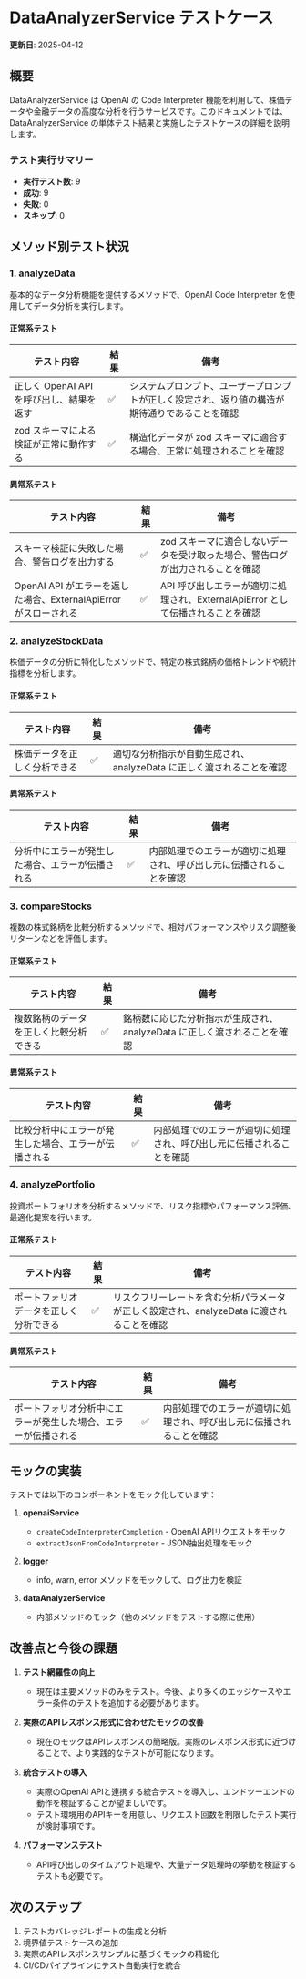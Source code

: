 # DataAnalyzerService テストケース

**更新日**: 2025-04-12

## 概要

DataAnalyzerService は OpenAI の Code Interpreter 機能を利用して、株価データや金融データの高度な分析を行うサービスです。このドキュメントでは、DataAnalyzerService の単体テスト結果と実施したテストケースの詳細を説明します。

### テスト実行サマリー

- **実行テスト数**: 9
- **成功**: 9
- **失敗**: 0
- **スキップ**: 0

## メソッド別テスト状況

### 1. analyzeData

基本的なデータ分析機能を提供するメソッドで、OpenAI Code Interpreter を使用してデータ分析を実行します。

#### 正常系テスト

| テスト内容 | 結果 | 備考 |
|------------|------|------|
| 正しく OpenAI API を呼び出し、結果を返す | ✅ | システムプロンプト、ユーザープロンプトが正しく設定され、返り値の構造が期待通りであることを確認 |
| zod スキーマによる検証が正常に動作する | ✅ | 構造化データが zod スキーマに適合する場合、正常に処理されることを確認 |

#### 異常系テスト

| テスト内容 | 結果 | 備考 |
|------------|------|------|
| スキーマ検証に失敗した場合、警告ログを出力する | ✅ | zod スキーマに適合しないデータを受け取った場合、警告ログが出力されることを確認 |
| OpenAI API がエラーを返した場合、ExternalApiError がスローされる | ✅ | API 呼び出しエラーが適切に処理され、ExternalApiError として伝播されることを確認 |

### 2. analyzeStockData

株価データの分析に特化したメソッドで、特定の株式銘柄の価格トレンドや統計指標を分析します。

#### 正常系テスト

| テスト内容 | 結果 | 備考 |
|------------|------|------|
| 株価データを正しく分析できる | ✅ | 適切な分析指示が自動生成され、analyzeData に正しく渡されることを確認 |

#### 異常系テスト

| テスト内容 | 結果 | 備考 |
|------------|------|------|
| 分析中にエラーが発生した場合、エラーが伝播される | ✅ | 内部処理でのエラーが適切に処理され、呼び出し元に伝播されることを確認 |

### 3. compareStocks

複数の株式銘柄を比較分析するメソッドで、相対パフォーマンスやリスク調整後リターンなどを評価します。

#### 正常系テスト

| テスト内容 | 結果 | 備考 |
|------------|------|------|
| 複数銘柄のデータを正しく比較分析できる | ✅ | 銘柄数に応じた分析指示が生成され、analyzeData に正しく渡されることを確認 |

#### 異常系テスト

| テスト内容 | 結果 | 備考 |
|------------|------|------|
| 比較分析中にエラーが発生した場合、エラーが伝播される | ✅ | 内部処理でのエラーが適切に処理され、呼び出し元に伝播されることを確認 |

### 4. analyzePortfolio

投資ポートフォリオを分析するメソッドで、リスク指標やパフォーマンス評価、最適化提案を行います。

#### 正常系テスト

| テスト内容 | 結果 | 備考 |
|------------|------|------|
| ポートフォリオデータを正しく分析できる | ✅ | リスクフリーレートを含む分析パラメータが正しく設定され、analyzeData に渡されることを確認 |

#### 異常系テスト

| テスト内容 | 結果 | 備考 |
|------------|------|------|
| ポートフォリオ分析中にエラーが発生した場合、エラーが伝播される | ✅ | 内部処理でのエラーが適切に処理され、呼び出し元に伝播されることを確認 |

## モックの実装

テストでは以下のコンポーネントをモック化しています：

1. **openaiService**
   - `createCodeInterpreterCompletion` - OpenAI APIリクエストをモック
   - `extractJsonFromCodeInterpreter` - JSON抽出処理をモック

2. **logger**
   - info, warn, error メソッドをモックして、ログ出力を検証

3. **dataAnalyzerService**
   - 内部メソッドのモック（他のメソッドをテストする際に使用）

## 改善点と今後の課題

1. **テスト網羅性の向上**
   - 現在は主要メソッドのみをテスト。今後、より多くのエッジケースやエラー条件のテストを追加する必要があります。

2. **実際のAPIレスポンス形式に合わせたモックの改善**
   - 現在のモックはAPIレスポンスの簡略版。実際のレスポンス形式に近づけることで、より実践的なテストが可能になります。

3. **統合テストの導入**
   - 実際のOpenAI APIと連携する統合テストを導入し、エンドツーエンドの動作を検証することが望ましいです。
   - テスト環境用のAPIキーを用意し、リクエスト回数を制限したテスト実行が検討事項です。

4. **パフォーマンステスト**
   - API呼び出しのタイムアウト処理や、大量データ処理時の挙動を検証するテストも必要です。

## 次のステップ

1. テストカバレッジレポートの生成と分析
2. 境界値テストケースの追加
3. 実際のAPIレスポンスサンプルに基づくモックの精緻化
4. CI/CDパイプラインにテスト自動実行を統合
